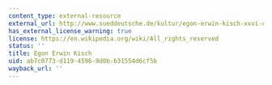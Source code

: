 ```yaml
---
content_type: external-resource
external_url: http://www.sueddeutsche.de/kultur/egon-erwin-kisch-xxvi-der-tagesschriftsteller-1.437842
has_external_license_warning: true
license: https://en.wikipedia.org/wiki/All_rights_reserved
status: ''
title: Egon Erwin Kisch
uid: ab7c0773-d119-4596-9d0b-b31554d6cf5b
wayback_url: ''
---
```

